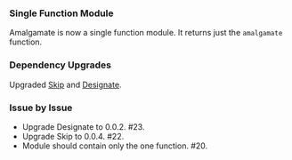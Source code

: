 ### Single Function Module

Amalgamate is now a single function module. It returns just the `amalgamate`
function.

### Dependency Upgrades

Upgraded [Skip](https://github.com/bigeasy/skip) and
[Designate](https://github.com/bigeasy/designate).

### Issue by Issue

 * Upgrade Designate to 0.0.2. #23.
 * Upgrade Skip to 0.0.4. #22.
 * Module should contain only the one function. #20.
